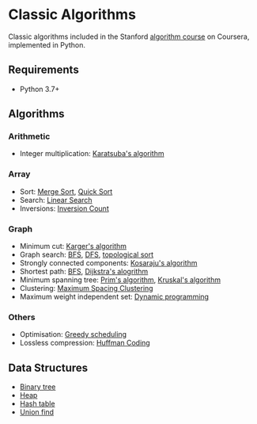 # Classic Algorithms
Classic algorithms included in the Stanford [algorithm course](https://www.coursera.org/specializations/algorithms?) on Coursera, implemented in Python.

## Requirements

* Python 3.7+

## Algorithms
### Arithmetic
* Integer multiplication: [Karatsuba's algorithm](karatsuba_algorithm.py)
### Array
* Sort: [Merge Sort](merge_sort.py), [Quick Sort](quick_sort.py)
* Search: [Linear Search](linear_search.py)
* Inversions: [Inversion Count](count_inversions.py)
### Graph
* Minimum cut: [Karger's algorithm](karger_min_cut.py)
* Graph search: [BFS](graph_search.py), [DFS](graph_search.py), [topological sort](graph_search.py)
* Strongly connected components: [Kosaraju's algorithm](graph_search.py)
* Shortest path: [BFS](graph_search.py), [Dijkstra's alogrithm](dijsktra_shortest_path.py)
* Minimum spanning tree: [Prim's algorithm](prim_mst.py), [Kruskal's algorithm](max_spacing_clustering.py)
* Clustering: [Maximum Spacing Clustering](max_spacing_clustering.py)
* Maximum weight independent set: [Dynamic programming](max_weight_independent_set.py)
### Others
* Optimisation: [Greedy scheduling](greedy_scheduling.py)
* Lossless compression: [Huffman Coding](huffman_coding.py)

## Data Structures
* [Binary tree](binary_tree.py)
* [Heap](heap.py)
* [Hash table](hash_table.py)
* [Union find](union_find.py)